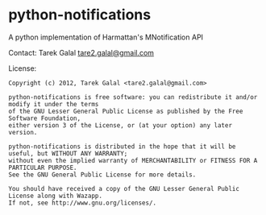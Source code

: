 python-notifications
====================

A python implementation of Harmattan's MNotification API

Contact: Tarek Galal <tare2.galal@gmail.com>

License:

	Copyright (c) 2012, Tarek Galal <tare2.galal@gmail.com>

	python-notifications is free software: you can redistribute it and/or modify it under the terms 
	of the GNU Lesser General Public License as published by the Free Software Foundation, 
	either version 3 of the License, or (at your option) any later version.

	python-notifications is distributed in the hope that it will be useful, but WITHOUT ANY WARRANTY; 
	without even the implied warranty of MERCHANTABILITY or FITNESS FOR A PARTICULAR PURPOSE. 
	See the GNU General Public License for more details.

	You should have received a copy of the GNU Lesser General Public License along with Wazapp. 
	If not, see http://www.gnu.org/licenses/.
